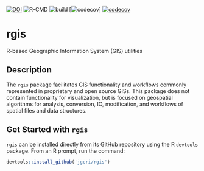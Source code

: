 
[![DOI](https://zenodo.org/badge/140853064.svg)](https://zenodo.org/badge/latestdoi/140853064) ![R-CMD](https://github.com/JGCRI/rgis/workflows/R-CMD/badge.svg) ![build](https://github.com/JGCRI/rgis/workflows/build/badge.svg) [![codecov](https://codecov.io/gh/JGCRI/ambrosia/branch/master/graph/badge.svg)] [![codecov](https://codecov.io/gh/JGCRI/rgis/branch/master/graph/badge.svg)](https://codecov.io/gh/JGCRI/rgis)

# rgis
R-based Geographic Information System (GIS) utilities

## Description
The `rgis` package facilitates GIS functionality and workflows commonly represented in proprietary and open source GISs. This package does not contain functionality for visualization, but is focused on geospatial algorithms for analysis, conversion, IO, modification, and workflows of spatial files and data structures.

## Get Started with `rgis`
`rgis` can be installed directly from its GitHub repository using the R `devtools` package. From an R prompt, run the command:

```r
devtools::install_github('jgcri/rgis')
```
